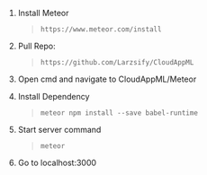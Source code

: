 1. Install Meteor
   > ```https://www.meteor.com/install```

2. Pull Repo: 
    > ```https://github.com/Larzsify/CloudAppML```

3. Open cmd and navigate to CloudAppML/Meteor

4. Install Dependency
	> ```meteor npm install --save babel-runtime```
    
5. Start server command
	>```meteor```
    
6. Go to localhost:3000
